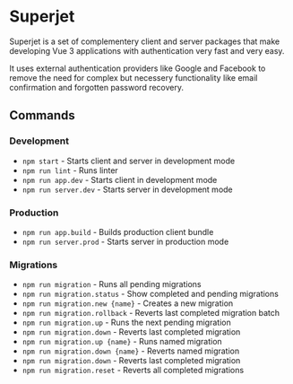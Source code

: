 # Superjet

Superjet is a set of complementery client and server packages that make developing Vue 3
applications with authentication very fast and very easy.

It uses external authentication providers like Google and Facebook to remove the need for complex
but necessery functionality like email confirmation and forgotten password recovery.

## Commands

### Development
- `npm start` - Starts client and server in development mode
- `npm run lint` - Runs linter
- `npm run app.dev` - Starts client in development mode
- `npm run server.dev` - Starts server in development mode

### Production
- `npm run app.build` - Builds production client bundle
- `npm run server.prod` - Starts server in production mode

### Migrations
- `npm run migration` - Runs all pending migrations
- `npm run migration.status` - Show completed and pending migrations
- `npm run migration.new {name}` - Creates a new migration
- `npm run migration.rollback` - Reverts last completed migration batch
- `npm run migration.up` - Runs the next pending migration
- `npm run migration.down` - Reverts last completed migration
- `npm run migration.up {name}` - Runs named migration
- `npm run migration.down {name}` - Reverts named migration
- `npm run migration.down` - Reverts last completed migration
- `npm run migration.reset` - Reverts all completed migrations
